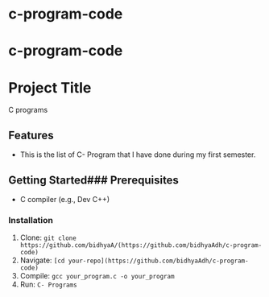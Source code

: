 # c-program-code   
# c-program-code 
# Project Title 
C programs 
## Features 
- This is the list of C- Program that I have done during my first semester.
## Getting Started### Prerequisites
- C compiler (e.g., Dev C++)
### Installation 
1. Clone: `git clone https://github.com/bidhyaA/(https://github.com/bidhyaAdh/c-program-code)`
2. Navigate: `[cd your-repo](https://github.com/bidhyaAdh/c-program-code)`
3. Compile: `gcc your_program.c -o your_program`
4. Run: `C- Programs`
